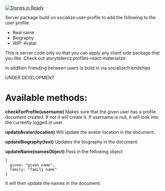 [![Stories in Ready](https://badge.waffle.io/StorytellerCZ/meteor-profiles-server.png?label=ready&title=Ready)](https://waffle.io/StorytellerCZ/meteor-profiles-server)

Server package build on socialize:user-profile to add the following to the user profile:
* Real name
* Biography
* WIP: Avatar

This is server code only so that you can apply any client side package that you like. Check out storytellercz:profiles-react-materialize

In addition friending between users is build in via socialize:friendships

UNDER DEVELOPMENT

Available methods:
=====
**checkForProfile(username)**
Makes sure that the given user has a profile document created. If not it will create it. If username is null, it will look into the currently logged in user.

**updateAvatar(location)**
Will update the avatar location in the document.

**updateBiography(text)**
Updates the biography in the document.

**updateName(namesObject)**
Pass in the following object
```
{
  given: "given name",
  family: "family name"
}
```
It will then update the names in the document.
